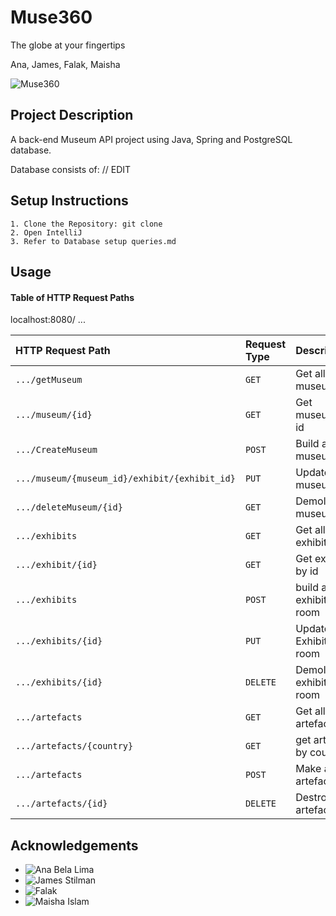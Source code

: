 # Muse360

The globe at your fingertips

Ana, James, Falak, Maisha

![Muse360](https://tf-cmsv2-smithsonianmag-media.s3.amazonaws.com/filer/0f/97/0f970dc5-a0db-4960-8607-488ac3f83742/virtualvisit.jpg)


## Project Description

A back-end Museum API project using Java, Spring and PostgreSQL database.

Database consists of: // EDIT

## Setup Instructions

    1. Clone the Repository: git clone 
    2. Open IntelliJ
    3. Refer to Database setup queries.md

## Usage

#### Table of HTTP Request Paths

localhost:8080/ ...

| HTTP Request Path                               | Request Type | Description               |
|:------------------------------------------------|:-------------|:--------------------------|
| `.../getMuseum `                                | `GET`        | Get all museums           |
| `.../museum/{id}`                               | `GET`        | Get museum by id          |
| `.../CreateMuseum`                              | `POST`       | Build a museum            |
| `.../museum/{museum_id}/exhibit/{exhibit_id} `  | `PUT`        | Update museum             |
| `.../deleteMuseum/{id}`                         | `GET`        | Demolish museum           |
| `.../exhibits `                                 | `GET`        | Get all exhibits          |
| `.../exhibit/{id} `                             | `GET`        | Get exhibit by id         |
| `.../exhibits`                                  | `POST`       | build an exhibition room  |
| `.../exhibits/{id} `                            | `PUT`        | Update an Exhibition room |
| `.../exhibits/{id} `                            | `DELETE`     | Demolish exhibition room  |
| `.../artefacts `                                | `GET`        | Get all artefacts         |
| `.../artefacts/{country}`                       | `GET`        | get artefact by country   |
| `.../artefacts `                                | `POST`       | Make an artefact          |
| `.../artefacts/{id}`                            | `DELETE`     | Destroy an artefact       |



## Acknowledgements


- ![Ana Bela Lima](https:/github.com/ana-bela-lima)
- ![James Stilman](https:/github.com/JStillman1/)
- ![Falak ](https:/github.com/Falakhan)
- ![Maisha Islam](https://github.com/maisha-i)



